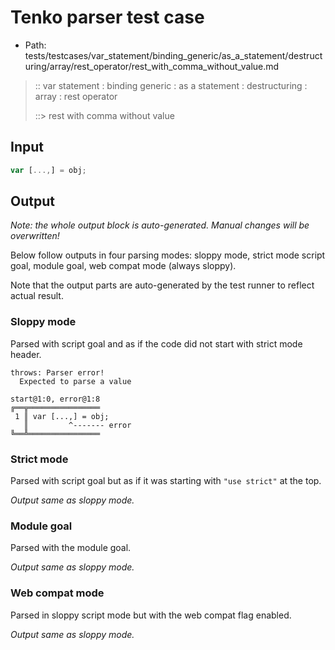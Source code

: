 # Tenko parser test case

- Path: tests/testcases/var_statement/binding_generic/as_a_statement/destructuring/array/rest_operator/rest_with_comma_without_value.md

> :: var statement : binding generic : as a statement : destructuring : array : rest operator
>
> ::> rest with comma without value

## Input

`````js
var [...,] = obj;
`````

## Output

_Note: the whole output block is auto-generated. Manual changes will be overwritten!_

Below follow outputs in four parsing modes: sloppy mode, strict mode script goal, module goal, web compat mode (always sloppy).

Note that the output parts are auto-generated by the test runner to reflect actual result.

### Sloppy mode

Parsed with script goal and as if the code did not start with strict mode header.

`````
throws: Parser error!
  Expected to parse a value

start@1:0, error@1:8
╔══╦════════════════
 1 ║ var [...,] = obj;
   ║         ^------- error
╚══╩════════════════

`````

### Strict mode

Parsed with script goal but as if it was starting with `"use strict"` at the top.

_Output same as sloppy mode._

### Module goal

Parsed with the module goal.

_Output same as sloppy mode._

### Web compat mode

Parsed in sloppy script mode but with the web compat flag enabled.

_Output same as sloppy mode._
